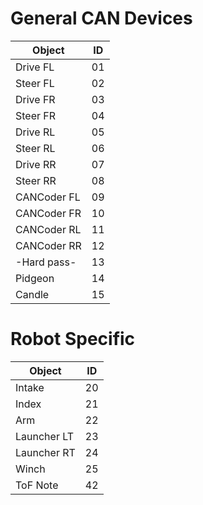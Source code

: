 
# General CAN Devices
| Object      | ID |
|------------ |----|
| Drive FL    | 01 |
| Steer FL    | 02 |
| Drive FR    | 03 |
| Steer FR    | 04 |
| Drive RL    | 05 |
| Steer RL    | 06 |
| Drive RR    | 07 |
| Steer RR    | 08 |
| CANCoder FL | 09 |
| CANCoder FR | 10 |
| CANCoder RL | 11 |
| CANCoder RR | 12 |
| -Hard pass- | 13 |
| Pidgeon     | 14 |
| Candle      | 15 |

# Robot Specific

| Object      | ID |
|------------ |----|
| Intake      | 20 |
| Index       | 21 |
| Arm         | 22 |
| Launcher LT | 23 | TOP
| Launcher RT | 24 | BOTTOM
| Winch       | 25 |
| ToF Note    | 42 |